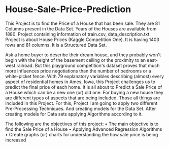 # House-Sale-Price-Prediction

This Project is to find the Price of a House that has been sale. They are 81 Columns present in the Data Set. Years of the Houses are available from 1880. Project containing information of train.csv, data_description.txt. Project is about House Prices (Kaggle Competition One). It is having 1403 rows and 81 columns. It is a Structured Data Set.

Ask a home buyer to describe their dream house, and they probably won't begin with the height of the basement ceiling or the proximity to an east-west railroad. But this playground competition's dataset proves that much more influences price negotiations than the number of bedrooms or a white-picket fence.
With 79 explanatory variables describing (almost) every aspect of residential homes in Ames, Iowa, this Project challenges us to predict the final price of each home. 
It is all about to Predict a Sale Price of a House which can be a new one (or) old one. For buying a new house they are different types of aspects that are being included. Those all things are included in this Project. 
For this, Project I am going to apply two different Pre-Processing Techniques. And creating models for the Data Set. After creating models for Data sets applying Algorithms according to it. 

The following are the objectives of this project:
•	The main objective is to find the Sale Price of a House
•	Applying Advanced Regression Algorithms 
•	Create graphs (or) charts for understanding the how sale price is being increased 
